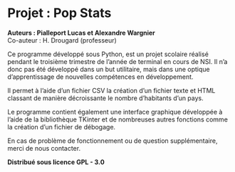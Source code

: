 # Projet : Pop Stats

<b>Auteurs : Pialleport Lucas et Alexandre Wargnier</b><br>
Co-auteur : H. Drougard (professeur)

Ce programme développé sous Python, est un projet scolaire réalisé pendant le troisième trimestre de l’année de terminal en cours de NSI.
Il n’a donc pas été développé dans un but utilitaire, mais dans une optique d’apprentissage de nouvelles compétences en développement.

Il permet à l’aide d’un fichier CSV la création d’un fichier texte et HTML classant de manière décroissante le nombre d’habitants d’un pays. 

Le programme contient également une interface graphique développée à l’aide de la bibliothèque TKinter 
et de nombreuses autres fonctions comme la création d’un fichier de débogage.

En cas de problème de fonctionnement ou de question supplémentaire, 
merci de nous contacter.

<b>Distribué sous licence GPL - 3.0</b>

